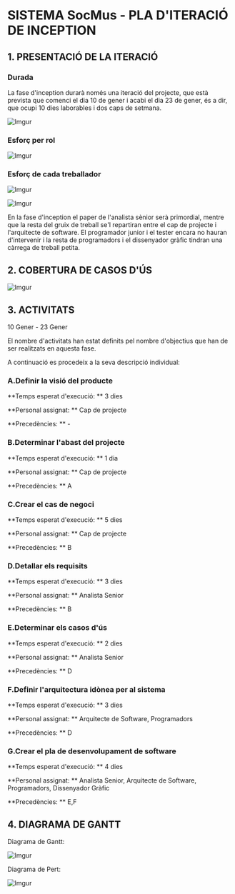 # SISTEMA SocMus - PLA D'ITERACIÓ DE INCEPTION #

## 1. PRESENTACIÓ DE LA ITERACIÓ ##

### Durada ###

La fase d'inception durarà només una iteració del projecte, que està prevista que comenci el dia 10 de gener i acabi el dia 23 de gener, és a dir, que ocupi 10 dies laborables i dos caps de setmana.

![Imgur](http://i.imgur.com/xuuWCEs.png)

### Esforç per rol ###

![Imgur](http://i.imgur.com/OG68A9J.png)

### Esforç de cada treballador ###

![Imgur](http://i.imgur.com/ONvokqp.png)

![Imgur](http://i.imgur.com/A8koplE.png)

En la fase d'inception el paper de l'analista sènior serà primordial, mentre que la resta del gruix de treball se'l repartiran entre el cap de projecte i l'arquitecte de software. El programador junior i el tester encara no hauran d'intervenir i la resta de programadors i el dissenyador gràfic tindran una càrrega de treball petita.

## 2. COBERTURA DE CASOS D'ÚS ##

![Imgur](http://i.imgur.com/xuuWCEs.png)

## 3. ACTIVITATS ##

10 Gener - 23 Gener

El nombre d'activitats han estat definits pel nombre d'objectius que han de ser realitzats en aquesta fase.

A continuació es procedeix a la seva descripció individual:

### A.Definir la visió del producte ###
**Temps esperat d'execució: ** 3 dies

**Personal assignat: ** Cap de projecte

**Precedències: ** -

### B.Determinar l'abast del projecte ###
**Temps esperat d'execució: ** 1 dia

**Personal assignat: ** Cap de projecte

**Precedències: ** A

### C.Crear el cas de negoci ###
**Temps esperat d'execució: ** 5 dies

**Personal assignat: ** Cap de projecte

**Precedències: ** B

### D.Detallar els requisits ###
**Temps esperat d'execució: ** 3 dies

**Personal assignat: ** Analista Senior

**Precedències: ** B

### E.Determinar els casos d'ús ###
**Temps esperat d'execució: ** 2 dies

**Personal assignat: ** Analista Senior

**Precedències: ** D

### F.Definir l'arquitectura idònea per al sistema ###
**Temps esperat d'execució: ** 3 dies

**Personal assignat: ** Arquitecte de Software, Programadors

**Precedències: ** D


### G.Crear el pla de desenvolupament de software ###
**Temps esperat d'execució: ** 4 dies

**Personal assignat: ** Analista Senior, Arquitecte de Software, Programadors, Dissenyador Gràfic

**Precedències: ** E,F

## 4. DIAGRAMA DE GANTT ##

Diagrama de Gantt:

![Imgur](http://i.imgur.com/eGyIq8B.png)

Diagrama de Pert:

![Imgur](http://i.imgur.com/XQUCP6w.png)
